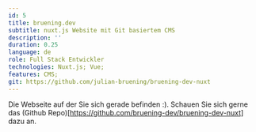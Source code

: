 ```yaml
---
id: 5
title: bruening.dev
subtitle: nuxt.js Website mit Git basiertem CMS
description: ''
duration: 0.25
language: de
role: Full Stack Entwickler
technologies: Nuxt.js; Vue;
features: CMS;
git: https://github.com/julian-bruening/bruening-dev-nuxt
---
```


Die Webseite auf der Sie sich gerade befinden :). Schauen Sie sich gerne das (Github Repo)[https://github.com/bruening-dev/bruening-dev-nuxt] dazu an.
